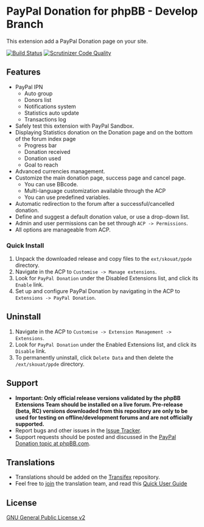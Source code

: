 # PayPal Donation for phpBB - Develop Branch
This extension add a PayPal Donation page on your site.

[![Build Status](https://travis-ci.org/Skouat/ext_paypal_donation.svg?branch=develop)](https://travis-ci.org/Skouat/ext_paypal_donation) [![Scrutinizer Code Quality](https://scrutinizer-ci.com/g/Skouat/ext_paypal_donation/badges/quality-score.png?b=develop)](https://scrutinizer-ci.com/g/Skouat/ext_paypal_donation/?branch=develop)

## Features
* PayPal IPN
    * Auto group
    * Donors list
    * Notifications system
    * Statistics auto update
    * Transactions log
* Safely test this extension with PayPal Sandbox.
* Displaying Statistics donation on the Donation page and on the bottom of the forum index page
    * Progress bar
    * Donation received
    * Donation used
    * Goal to reach
* Advanced currencies management.
* Customize the main donation page, success page and cancel page.
    * You can use BBcode.
    * Multi-language customization available through the ACP
    * You can use predefined variables.
* Automatic redirection to the forum after a successful/cancelled donation.
* Define and suggest a default donation value, or use a drop-down list.
* Admin and user permissions can be set through `ACP -> Permissions`.
* All options are manageable from ACP.

### Quick Install

1. Unpack the downloaded release and copy files to the `ext/skouat/ppde` directory.
2. Navigate in the ACP to `Customise -> Manage extensions`.
3. Look for `PayPal Donation` under the Disabled Extensions list, and click its `Enable` link.
4. Set up and configure PayPal Donation by navigating in the ACP to `Extensions -> PayPal Donation`.

## Uninstall

1. Navigate in the ACP to `Customise -> Extension Management -> Extensions`.
2. Look for `PayPal Donation` under the Enabled Extensions list, and click its `Disable` link.
3. To permanently uninstall, click `Delete Data` and then delete the `/ext/skouat/ppde` directory.

## Support

* **Important: Only official release versions validated by the phpBB Extensions Team should be installed on a live forum. Pre-release (beta, RC) versions downloaded from this repository are only to be used for testing on offline/development forums and are not officially supported.**
* Report bugs and other issues in the [Issue Tracker](https://github.com/Skouat/ext_paypal_donation/issues).
* Support requests should be posted and discussed in the [PayPal Donation topic at phpBB.com](https://www.phpbb.com/community/viewtopic.php?f=456&t=2358616).

## Translations

* Translations should be added on the [Transifex](https://www.transifex.com/skouat/ppde-develop/) repository.
* Feel free to [join](https://www.transifex.com/signup/?join_project=ppde-develop) the translation team, and read this [Quick User Guide](/.tx/README.md)

## License
[GNU General Public License v2](http://opensource.org/licenses/GPL-2.0)
